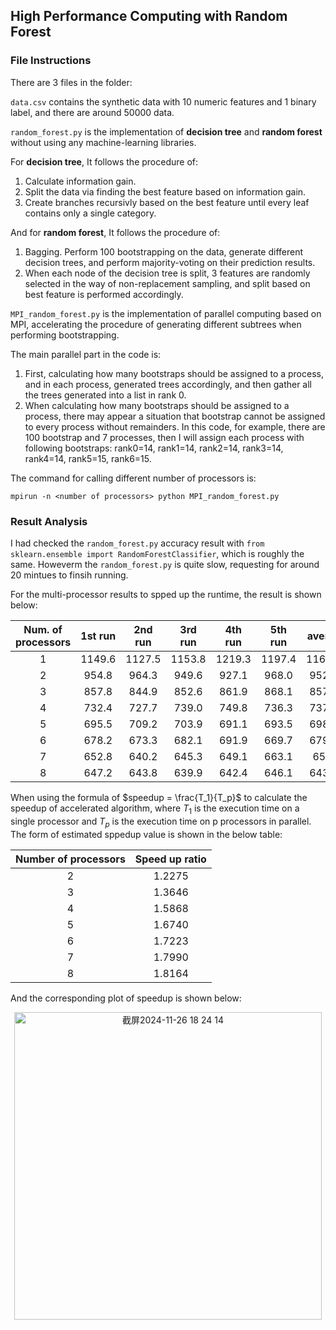 ## High Performance Computing with Random Forest

### File Instructions

There are 3 files in the folder:

`data.csv` contains the synthetic data with 10 numeric features and 1 binary label, and there are around 50000 data.

`random_forest.py` is the implementation of **decision tree** and **random forest** without using any machine-learning libraries. 
  
  For **decision tree**, It follows the procedure of: 
    
  1) Calculate information gain. 
  2) Split the data via finding the best feature based on information gain. 
  3) Create branches recursivly based on the best feature until every leaf contains only a single category. 
    
  And for **random forest**, It follows the procedure of: 
  
  1) Bagging. Perform 100 bootstrapping on the data, generate different decision trees, and perform majority-voting on their prediction results. 
  2) When each node of the decision tree is split, 3 features are randomly selected in the way of non-replacement sampling, and split based on best feature is performed accordingly.

`MPI_random_forest.py` is the implementation of parallel computing based on MPI, accelerating the procedure of generating different subtrees when performing bootstrapping.

  The main parallel part in the code is:

  1) First, calculating how many bootstraps should be assigned to a process, and in each process, generated trees accordingly, and then gather all the trees generated into a list in rank 0.
  2) When calculating how many bootstraps should be assigned to a process, there may appear a situation that bootstrap cannot be assigned to every process without remainders. In this code, for example, there are 100 bootstrap and 7 processes, then I will assign each process with following bootstraps: rank0=14, rank1=14, rank2=14, rank3=14, rank4=14, rank5=15, rank6=15.

  The command for calling different number of processors is:

    mpirun -n <number of processors> python MPI_random_forest.py

### Result Analysis

I had checked the `random_forest.py` accuracy result with `from sklearn.ensemble import RandomForestClassifier`, which is roughly the same. Howeverm the `random_forest.py` is quite slow, requesting for around 20 mintues to finsih running.

For the multi-processor results to spped up the runtime, the result is shown below:

| Num. of processors | 1st run | 2nd run | 3rd run | 4th run | 5th run | average |
|:-------------------:|:---------:|:---------:|:---------:|:---------:|:---------:|:---------:|
| 1 | 1149.6 | 1127.5 | 1153.8 | 1219.3 | 1197.4 | 1169.52 |
| 2 | 954.8 | 964.3 | 949.6 | 927.1 | 968.0 | 952.76 |
| 3 | 857.8 | 844.9 | 852.6 | 861.9 | 868.1 | 857.06 |
| 4 | 732.4 | 727.7 | 739.0 | 749.8 | 736.3 | 737.04 |
| 5 | 695.5 | 709.2 | 703.9 | 691.1 | 693.5 | 698.64 |
| 6 | 678.2 | 673.3 | 682.1 | 691.9 | 669.7 | 679.04 |
| 7 | 652.8 | 640.2 | 645.3 | 649.1 | 663.1 | 650.1 |
| 8 | 647.2 | 643.8 | 639.9 | 642.4 | 646.1 | 643.88 |

When using the formula of $speedup = \frac{T_1}{T_p}$ to calculate the speedup of accelerated algorithm, where $T_1$ is the execution time on a single processor and $T_p$ is the execution time on p processors in parallel. The form of estimated sppedup value is shown in the below table:

| Number of processors | Speed up ratio |
|:---------------------:|:----------------:|
| 2 | 1.2275 |
| 3 | 1.3646 |
| 4 | 1.5868 |
| 5 | 1.6740 |
| 6 | 1.7223 |
| 7 | 1.7990 |
| 8 | 1.8164 |

And the corresponding plot of speedup is shown below:

<div align='center'>
  <img width="492" alt="截屏2024-11-26 18 24 14" src="https://github.com/user-attachments/assets/d5fe0028-7071-4158-a9da-1dbde3892122">
</div>
